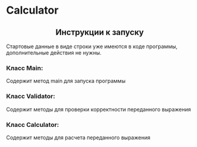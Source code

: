 # Calculator
<h2 align="center">Инструкции к запуску</h2>
Стартовые данные в виде строки уже имеются в коде программы, дополнительные
действия не нужны.
<h3>Класс Main:</h3>
Содержит метод main для запуска программы
<h3>Класс Validator:</h3>
Содержит методы для проверки корректности переданного выражения
<h3>Класс Calculator:</h3>
Содержит методы для расчета переданного выражения
